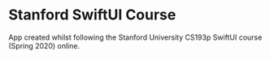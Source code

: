 # Stanford SwiftUI Course

App created whilst following the Stanford University CS193p SwiftUI course (Spring 2020) online.
